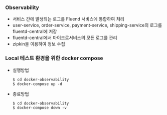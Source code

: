 ### Observability
* 서비스 간에 발생되는 로그를 Fluend 서비스에 통합하여 처리
* user-service, order-service, payment-service, shipping-service의 로그를 fluentd-central에 저장
* fluentd-central에서 마이크로서비스의 모든 로그를 관리
* zipkin을 이용하여 정보 수집

### Local 테스트 환경을 위한 docker compose
- 실행방법
  ```
  $ cd docker-observability
  $ docker-compose up -d
  ```

- 종료방법
  ```
  $ cd docker-observability
  $ docker-compose down -v
  ```